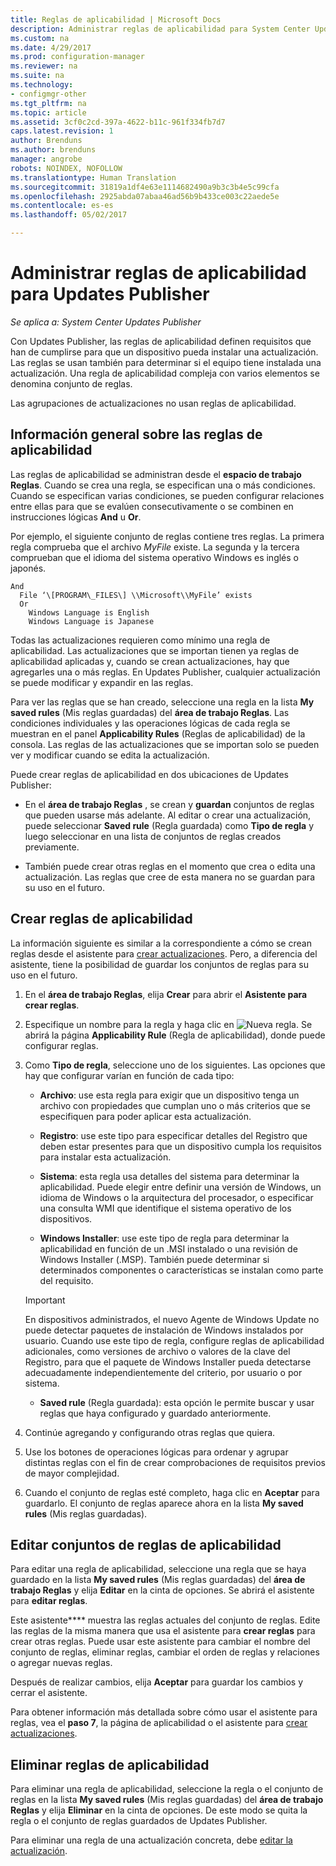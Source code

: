 ```yaml
---
title: Reglas de aplicabilidad | Microsoft Docs
description: Administrar reglas de aplicabilidad para System Center Updates Publisher
ms.custom: na
ms.date: 4/29/2017
ms.prod: configuration-manager
ms.reviewer: na
ms.suite: na
ms.technology:
- configmgr-other
ms.tgt_pltfrm: na
ms.topic: article
ms.assetid: 3cf0c2cd-397a-4622-b11c-961f334fb7d7
caps.latest.revision: 1
author: Brenduns
ms.author: brenduns
manager: angrobe
robots: NOINDEX, NOFOLLOW
ms.translationtype: Human Translation
ms.sourcegitcommit: 31819a1df4e63e1114682490a9b3c3b4e5c99cfa
ms.openlocfilehash: 2925abda07abaa46ad56b9b433ce003c22aede5e
ms.contentlocale: es-es
ms.lasthandoff: 05/02/2017

---
```


# <a name="manage-applicability-rules-in-updates-publisher"></a>Administrar reglas de aplicabilidad para Updates Publisher

*Se aplica a: System Center Updates Publisher*

Con Updates Publisher, las reglas de aplicabilidad definen requisitos que han de cumplirse para que un dispositivo pueda instalar una actualización. Las reglas se usan también para determinar si el equipo tiene instalada una actualización. Una regla de aplicabilidad compleja con varios elementos se denomina conjunto de reglas.

Las agrupaciones de actualizaciones no usan reglas de aplicabilidad.

## <a name="overview-of-applicability-rules"></a>Información general sobre las reglas de aplicabilidad
Las reglas de aplicabilidad se administran desde el **espacio de trabajo Reglas**. Cuando se crea una regla, se especifican una o más condiciones. Cuando se especifican varias condiciones, se pueden configurar relaciones entre ellas para que se evalúen consecutivamente o se combinen en instrucciones lógicas **And** u **Or**.

Por ejemplo, el siguiente conjunto de reglas contiene tres reglas. La primera regla comprueba que el archivo *MyFile* existe. La segunda y la tercera comprueban que el idioma del sistema operativo Windows es inglés o japonés.

    And  
      File ‘\[PROGRAM\_FILES\] \\Microsoft\\MyFile’ exists  
      Or  
        Windows Language is English   
        Windows Language is Japanese

Todas las actualizaciones requieren como mínimo una regla de aplicabilidad. Las actualizaciones que se importan tienen ya reglas de aplicabilidad aplicadas y, cuando se crean actualizaciones, hay que agregarles una o más reglas. En Updates Publisher, cualquier actualización se puede modificar y expandir en las reglas.

Para ver las reglas que se han creado, seleccione una regla en la lista **My saved rules** (Mis reglas guardadas) del **área de trabajo Reglas**. Las condiciones individuales y las operaciones lógicas de cada regla se muestran en el panel **Applicability Rules** (Reglas de aplicabilidad) de la consola. Las reglas de las actualizaciones que se importan solo se pueden ver y modificar cuando se edita la actualización.

Puede crear reglas de aplicabilidad en dos ubicaciones de Updates Publisher:

-   En el **área de trabajo Reglas** , se crean y **guardan** conjuntos de reglas que pueden usarse más adelante. Al editar o crear una actualización, puede seleccionar **Saved rule** (Regla guardada) como **Tipo de regla** y luego seleccionar en una lista de conjuntos de reglas creados previamente.

-   También puede crear otras reglas en el momento que crea o edita una actualización. Las reglas que cree de esta manera no se guardan para su uso en el futuro.

## <a name="create-applicability-rule"></a>Crear reglas de aplicabilidad
La información siguiente es similar a la correspondiente a cómo se crean reglas desde el asistente para [crear actualizaciones](/sccm/sum/tools/create-updates-with-updates-publisher#the-create-update-wizard). Pero, a diferencia del asistente, tiene la posibilidad de guardar los conjuntos de reglas para su uso en el futuro.

1.  En el **área de trabajo Reglas**, elija **Crear** para abrir el **Asistente para crear reglas**.

2.  Especifique un nombre para la regla y haga clic en ![Nueva regla](media/newrule.png). Se abrirá la página **Applicability Rule** (Regla de aplicabilidad), donde puede configurar reglas.

3.  Como **Tipo de regla**, seleccione uno de los siguientes. Las opciones que hay que configurar varían en función de cada tipo:

    -   **Archivo**: use esta regla para exigir que un dispositivo tenga un archivo con propiedades que cumplan uno o más criterios que se especifiquen para poder aplicar esta actualización.

    -   **Registro**: use este tipo para especificar detalles del Registro que deben estar presentes para que un dispositivo cumpla los requisitos para instalar esta actualización.

    -   **Sistema**: esta regla usa detalles del sistema para determinar la aplicabilidad. Puede elegir entre definir una versión de Windows, un idioma de Windows o la arquitectura del procesador, o especificar una consulta WMI que identifique el sistema operativo de los dispositivos.

    -   **Windows Installer**: use este tipo de regla para determinar la aplicabilidad en función de un .MSI instalado o una revisión de Windows Installer (.MSP). También puede determinar si determinados componentes o características se instalan como parte del requisito.

       > [!IMPORTANT]   
       > En dispositivos administrados, el nuevo Agente de Windows Update no puede detectar paquetes de instalación de Windows instalados por usuario. Cuando use este tipo de regla, configure reglas de aplicabilidad adicionales, como versiones de archivo o valores de la clave del Registro, para que el paquete de Windows Installer pueda detectarse adecuadamente independientemente del criterio, por usuario o por sistema.

    -   **Saved rule** (Regla guardada): esta opción le permite buscar y usar reglas que haya configurado y guardado anteriormente.

4.  Continúe agregando y configurando otras reglas que quiera.

5.  Use los botones de operaciones lógicas para ordenar y agrupar distintas reglas con el fin de crear comprobaciones de requisitos previos de mayor complejidad.

6.  Cuando el conjunto de reglas esté completo, haga clic en **Aceptar** para guardarlo. El conjunto de reglas aparece ahora en la lista **My saved rules** (Mis reglas guardadas).

## <a name="edit-applicability-rule-sets"></a>Editar conjuntos de reglas de aplicabilidad
Para editar una regla de aplicabilidad, seleccione una regla que se haya guardado en la lista **My saved rules** (Mis reglas guardadas) del **área de trabajo Reglas** y elija **Editar** en la cinta de opciones. Se abrirá el asistente para **editar reglas**.

Este asistente**** muestra las reglas actuales del conjunto de reglas. Edite las reglas de la misma manera que usa el asistente para **crear reglas** para crear otras reglas. Puede usar este asistente para cambiar el nombre del conjunto de reglas, eliminar reglas, cambiar el orden de reglas y relaciones o agregar nuevas reglas.

Después de realizar cambios, elija **Aceptar** para guardar los cambios y cerrar el asistente.

Para obtener información más detallada sobre cómo usar el asistente para reglas, vea el **paso 7**, la página de aplicabilidad o el asistente para [crear actualizaciones](/sccm/sum/tools/create-updates-with-updates-publisher#the-create-update-wizard).

## <a name="delete-applicability-rules"></a>Eliminar reglas de aplicabilidad
Para eliminar una regla de aplicabilidad, seleccione la regla o el conjunto de reglas en la lista **My saved rules** (Mis reglas guardadas) del **área de trabajo Reglas** y elija **Eliminar** en la cinta de opciones. De este modo se quita la regla o el conjunto de reglas guardados de Updates Publisher.

Para eliminar una regla de una actualización concreta, debe [editar la actualización](/sccm/sum/tools/manage-updates-with-updates-publisher#edit-updates-and-bundles).

